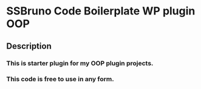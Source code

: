 # SSBruno Code Boilerplate WP plugin OOP 

## Description

### This is starter plugin for my OOP plugin projects.

### This code is free to use in any form.
